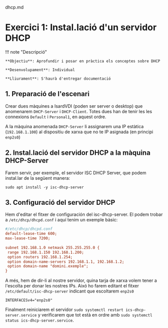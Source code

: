 dhcp.md
# Exercici 1: Instal.lació d'un servidor DHCP

!!! note "Descripció"

    **Objectiu**: Aprofundir i posar en pràctica els conceptes sobre DHCP
    
    **Desenvolupament**: Individual
    
    **Lliurament**: S'haurà d'entregar documentació


## 1. Preparació de l'escenari

Crear dues màquines a IsardVDI (poden ser server o desktop) que anomenarem `DHCP-Server` i `DHCP-Client`. 
Totes dues han de tenir les les connexions `Default` i `Personal1`, en aquest ordre.

A la màquina anomenada `DHCP-Server` li assignarem una IP estàtica (`192.168.1.100`) al dispositiu de xarxa que no te IP asignada (en principi `enp2s0`)

## 2. Instal.lació del servidor DHCP a la màquina DHCP-Server

Farem servir, per exemple, el servidor ISC DHCP Server, que podem instal.lar de la següent manera:

```sudo apt install -y isc-dhcp-server```

## 3. Configuració del servidor DHCP

Hem d'editar el fitxer de configuración del isc-dhcp-server. El podem trobar a `/etc/dhcp/dhcpd.conf` i aquí tenim un exemple bàsic:

``` ini title="/etc/dhcp/dhcpd.conf"
#/etc/dhcp/dhcpd.conf
default-lease-time 600;
max-lease-time 7200;
    
subnet 192.168.1.0 netmask 255.255.255.0 {
 range 192.168.1.150 192.168.1.200;
 option routers 192.168.1.254;
 option domain-name-servers 192.168.1.1, 192.168.1.2;
 option domain-name "domini.exemple";
}
```

A més, hem de dir-li al nostre servidor, quina tarja de xarxa volem tener a l'escolta per donar les nostres IPs. Aixó ho farem editant el fitxer `/etc/default/isc-dhcp-server` indicant que escoltarem `enp2s0`

```
INTERFACESv4="enp2s0"
```

Finalment reiniciarem el servidor `sudo systemctl restart ics-dhcp-server.service` y verificarem que tot està en ordre amb `sudo systemctl status ics-dhcp-server.service`.
